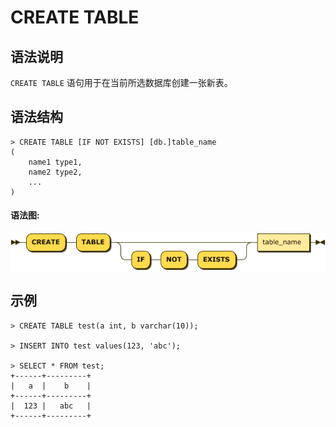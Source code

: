 # **CREATE TABLE**

## **语法说明**
`CREATE TABLE` 语句用于在当前所选数据库创建一张新表。

## **语法结构**

```
> CREATE TABLE [IF NOT EXISTS] [db.]table_name
(
    name1 type1,
    name2 type2,
    ...
)
```

#### 语法图:

![Create Table Diagram](https://github.com/matrixorigin/artwork/blob/main/docs/reference/create_table_statement.png?raw=true)

## **示例**
```
> CREATE TABLE test(a int, b varchar(10));

> INSERT INTO test values(123, 'abc');

> SELECT * FROM test;
+------+---------+
|   a  |    b    |
+------+---------+
|  123 |   abc   |
+------+---------+
```